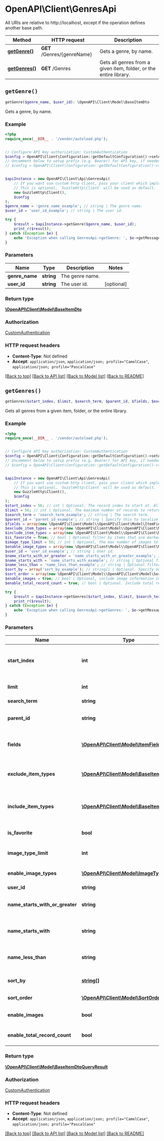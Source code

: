 # OpenAPI\Client\GenresApi

All URIs are relative to http://localhost, except if the operation defines another base path.

| Method | HTTP request | Description |
| ------------- | ------------- | ------------- |
| [**getGenre()**](GenresApi.md#getGenre) | **GET** /Genres/{genreName} | Gets a genre, by name. |
| [**getGenres()**](GenresApi.md#getGenres) | **GET** /Genres | Gets all genres from a given item, folder, or the entire library. |


## `getGenre()`

```php
getGenre($genre_name, $user_id): \OpenAPI\Client\Model\BaseItemDto
```

Gets a genre, by name.

### Example

```php
<?php
require_once(__DIR__ . '/vendor/autoload.php');


// Configure API key authorization: CustomAuthentication
$config = OpenAPI\Client\Configuration::getDefaultConfiguration()->setApiKey('Authorization', 'YOUR_API_KEY');
// Uncomment below to setup prefix (e.g. Bearer) for API key, if needed
// $config = OpenAPI\Client\Configuration::getDefaultConfiguration()->setApiKeyPrefix('Authorization', 'Bearer');


$apiInstance = new OpenAPI\Client\Api\GenresApi(
    // If you want use custom http client, pass your client which implements `GuzzleHttp\ClientInterface`.
    // This is optional, `GuzzleHttp\Client` will be used as default.
    new GuzzleHttp\Client(),
    $config
);
$genre_name = 'genre_name_example'; // string | The genre name.
$user_id = 'user_id_example'; // string | The user id.

try {
    $result = $apiInstance->getGenre($genre_name, $user_id);
    print_r($result);
} catch (Exception $e) {
    echo 'Exception when calling GenresApi->getGenre: ', $e->getMessage(), PHP_EOL;
}
```

### Parameters

| Name | Type | Description  | Notes |
| ------------- | ------------- | ------------- | ------------- |
| **genre_name** | **string**| The genre name. | |
| **user_id** | **string**| The user id. | [optional] |

### Return type

[**\OpenAPI\Client\Model\BaseItemDto**](../Model/BaseItemDto.md)

### Authorization

[CustomAuthentication](../../README.md#CustomAuthentication)

### HTTP request headers

- **Content-Type**: Not defined
- **Accept**: `application/json`, `application/json; profile="CamelCase"`, `application/json; profile="PascalCase"`

[[Back to top]](#) [[Back to API list]](../../README.md#endpoints)
[[Back to Model list]](../../README.md#models)
[[Back to README]](../../README.md)

## `getGenres()`

```php
getGenres($start_index, $limit, $search_term, $parent_id, $fields, $exclude_item_types, $include_item_types, $is_favorite, $image_type_limit, $enable_image_types, $user_id, $name_starts_with_or_greater, $name_starts_with, $name_less_than, $sort_by, $sort_order, $enable_images, $enable_total_record_count): \OpenAPI\Client\Model\BaseItemDtoQueryResult
```

Gets all genres from a given item, folder, or the entire library.

### Example

```php
<?php
require_once(__DIR__ . '/vendor/autoload.php');


// Configure API key authorization: CustomAuthentication
$config = OpenAPI\Client\Configuration::getDefaultConfiguration()->setApiKey('Authorization', 'YOUR_API_KEY');
// Uncomment below to setup prefix (e.g. Bearer) for API key, if needed
// $config = OpenAPI\Client\Configuration::getDefaultConfiguration()->setApiKeyPrefix('Authorization', 'Bearer');


$apiInstance = new OpenAPI\Client\Api\GenresApi(
    // If you want use custom http client, pass your client which implements `GuzzleHttp\ClientInterface`.
    // This is optional, `GuzzleHttp\Client` will be used as default.
    new GuzzleHttp\Client(),
    $config
);
$start_index = 56; // int | Optional. The record index to start at. All items with a lower index will be dropped from the results.
$limit = 56; // int | Optional. The maximum number of records to return.
$search_term = 'search_term_example'; // string | The search term.
$parent_id = 'parent_id_example'; // string | Specify this to localize the search to a specific item or folder. Omit to use the root.
$fields = array(new \OpenAPI\Client\Model\\OpenAPI\Client\Model\ItemFields()); // \OpenAPI\Client\Model\ItemFields[] | Optional. Specify additional fields of information to return in the output.
$exclude_item_types = array(new \OpenAPI\Client\Model\\OpenAPI\Client\Model\BaseItemKind()); // \OpenAPI\Client\Model\BaseItemKind[] | Optional. If specified, results will be filtered out based on item type. This allows multiple, comma delimited.
$include_item_types = array(new \OpenAPI\Client\Model\\OpenAPI\Client\Model\BaseItemKind()); // \OpenAPI\Client\Model\BaseItemKind[] | Optional. If specified, results will be filtered in based on item type. This allows multiple, comma delimited.
$is_favorite = True; // bool | Optional filter by items that are marked as favorite, or not.
$image_type_limit = 56; // int | Optional, the max number of images to return, per image type.
$enable_image_types = array(new \OpenAPI\Client\Model\\OpenAPI\Client\Model\ImageType()); // \OpenAPI\Client\Model\ImageType[] | Optional. The image types to include in the output.
$user_id = 'user_id_example'; // string | User id.
$name_starts_with_or_greater = 'name_starts_with_or_greater_example'; // string | Optional filter by items whose name is sorted equally or greater than a given input string.
$name_starts_with = 'name_starts_with_example'; // string | Optional filter by items whose name is sorted equally than a given input string.
$name_less_than = 'name_less_than_example'; // string | Optional filter by items whose name is equally or lesser than a given input string.
$sort_by = array('sort_by_example'); // string[] | Optional. Specify one or more sort orders, comma delimited.
$sort_order = array(new \OpenAPI\Client\Model\\OpenAPI\Client\Model\SortOrder()); // \OpenAPI\Client\Model\SortOrder[] | Sort Order - Ascending,Descending.
$enable_images = true; // bool | Optional, include image information in output.
$enable_total_record_count = true; // bool | Optional. Include total record count.

try {
    $result = $apiInstance->getGenres($start_index, $limit, $search_term, $parent_id, $fields, $exclude_item_types, $include_item_types, $is_favorite, $image_type_limit, $enable_image_types, $user_id, $name_starts_with_or_greater, $name_starts_with, $name_less_than, $sort_by, $sort_order, $enable_images, $enable_total_record_count);
    print_r($result);
} catch (Exception $e) {
    echo 'Exception when calling GenresApi->getGenres: ', $e->getMessage(), PHP_EOL;
}
```

### Parameters

| Name | Type | Description  | Notes |
| ------------- | ------------- | ------------- | ------------- |
| **start_index** | **int**| Optional. The record index to start at. All items with a lower index will be dropped from the results. | [optional] |
| **limit** | **int**| Optional. The maximum number of records to return. | [optional] |
| **search_term** | **string**| The search term. | [optional] |
| **parent_id** | **string**| Specify this to localize the search to a specific item or folder. Omit to use the root. | [optional] |
| **fields** | [**\OpenAPI\Client\Model\ItemFields[]**](../Model/\OpenAPI\Client\Model\ItemFields.md)| Optional. Specify additional fields of information to return in the output. | [optional] |
| **exclude_item_types** | [**\OpenAPI\Client\Model\BaseItemKind[]**](../Model/\OpenAPI\Client\Model\BaseItemKind.md)| Optional. If specified, results will be filtered out based on item type. This allows multiple, comma delimited. | [optional] |
| **include_item_types** | [**\OpenAPI\Client\Model\BaseItemKind[]**](../Model/\OpenAPI\Client\Model\BaseItemKind.md)| Optional. If specified, results will be filtered in based on item type. This allows multiple, comma delimited. | [optional] |
| **is_favorite** | **bool**| Optional filter by items that are marked as favorite, or not. | [optional] |
| **image_type_limit** | **int**| Optional, the max number of images to return, per image type. | [optional] |
| **enable_image_types** | [**\OpenAPI\Client\Model\ImageType[]**](../Model/\OpenAPI\Client\Model\ImageType.md)| Optional. The image types to include in the output. | [optional] |
| **user_id** | **string**| User id. | [optional] |
| **name_starts_with_or_greater** | **string**| Optional filter by items whose name is sorted equally or greater than a given input string. | [optional] |
| **name_starts_with** | **string**| Optional filter by items whose name is sorted equally than a given input string. | [optional] |
| **name_less_than** | **string**| Optional filter by items whose name is equally or lesser than a given input string. | [optional] |
| **sort_by** | [**string[]**](../Model/string.md)| Optional. Specify one or more sort orders, comma delimited. | [optional] |
| **sort_order** | [**\OpenAPI\Client\Model\SortOrder[]**](../Model/\OpenAPI\Client\Model\SortOrder.md)| Sort Order - Ascending,Descending. | [optional] |
| **enable_images** | **bool**| Optional, include image information in output. | [optional] [default to true] |
| **enable_total_record_count** | **bool**| Optional. Include total record count. | [optional] [default to true] |

### Return type

[**\OpenAPI\Client\Model\BaseItemDtoQueryResult**](../Model/BaseItemDtoQueryResult.md)

### Authorization

[CustomAuthentication](../../README.md#CustomAuthentication)

### HTTP request headers

- **Content-Type**: Not defined
- **Accept**: `application/json`, `application/json; profile="CamelCase"`, `application/json; profile="PascalCase"`

[[Back to top]](#) [[Back to API list]](../../README.md#endpoints)
[[Back to Model list]](../../README.md#models)
[[Back to README]](../../README.md)
